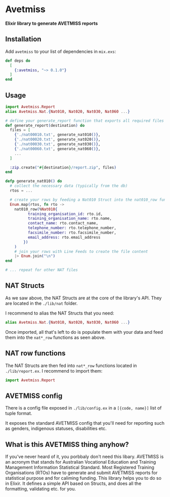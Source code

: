 # Avetmiss

**Elixir library to generate AVETMISS reports**

## Installation

Add `avetmiss` to your list of dependencies in `mix.exs`:

```elixir
def deps do
  [
    {:avetmiss, "~> 0.1.0"}
  ]
end
```

## Usage

```elixir
import Avetmiss.Report
alias Avetmiss.Nat.{Nat010, Nat020, Nat030, Nat060 ...}

# define your generate_report function that exports all required files
def generate_report(destination) do
  files = [
    {'./nat00010.txt', generate_nat010()},
    {'./nat00020.txt', generate_nat020()},
    {'./nat00030.txt', generate_nat030()},
    {'./nat00060.txt', generate_nat060()},
    ...
  ]

  :zip.create("#{destination}/report.zip", files)
end

defp generate_nat010() do
  # collect the necessary data (typically from the db)
  rtos = ...

  # create your rows by feeding a Nat010 Struct into the nat010_row function
  Enum.map(rtos, fn rto ->
    nat010_row(%Nat010{
          training_organisation_id: rto.id,
          training_organisation_name: rto.name,
          contact_name: rto.contact_name,
          telephone_number: rto.telephone_number,
          facsimile_number: rto.facsimile_number,
          email_address: rto.email_address
        })
    )
    # join your rows with Line Feeds to create the file content
    |> Enum.join("\n")
end

# ... repeat for other NAT files
```

## NAT Structs
As we saw above, the NAT Structs are at the core of the library's API. They are located in the `./lib/nat` folder.

I recommend to alias the NAT Structs that you need:
```elixir
alias Avetmiss.Nat.{Nat010, Nat020, Nat030, Nat060 ...}
```

Once imported, all that's left to do is populate them with your data and feed them into the `nat*_row` functions as seen above.

## NAT row functions
The NAT Structs are then fed into `nat*_row` functions located in `./lib/report.ex`. I recommend to import them:
```elixir
import Avetmiss.Report
```

## AVETMISS config
There is a config file exposed in `./lib/config.ex` in a `[{code, name}]` list of tuple format.

It exposes the standard AVETMISS config that you'll need for reporting such as genders, indigenous statuses, disabilities etc.

## What is this AVETMISS thing anyhow?

If you've never heard of it, you porbbaly don't need this libary.
AVETMISS is an acronym that stands for Australian Vocational Education and Training Management Information Statistical Standard.
Most Registered Training Organisations (RTOs) have to generate and submit AVETMISS reports for statistical purpose and for caliming funding. 
This library helps you to do so in Elixir. It defines a simple API based on Structs, and does all the formatting, validating etc. for you.
